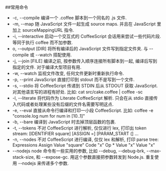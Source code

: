 ##常用命令	
- -c, --compile	编译一个 .coffee 脚本到一个同名的 .js 文件.
- -m, --map	随 JavaScript 文件一起生成 source maps. 并且在 JavaScript 里加上 sourceMappingURL 指令.
- -i, --interactive	启动一个交互式的 CoffeeScript 会话用来尝试一些代码片段. 等同于执行 coffee 而不加参数.
- o, --output [DIR]	将所有编译后的 JavaScript 文件写到指定文件夹. 与 --compile 或 --watch 搭配使用.
- -j, --join [FILE]	编译之前, 按参数传入顺序连接所有脚本到一起, 编译后写到指定的文件. 对于编译大型项目有用.
- -w, --watch	监视文件改变, 任何文件更新时重新执行命令.
- -p, --print	JavaScript 直接打印到 stdout 而不是写到一个文件.
- -s, --stdio	将 CoffeeScript 传递到 STDIN 后从 STDOUT 获取 JavaScript. 对其他语言写的进程有好处. 比如:
cat src/cake.coffee | coffee -sc
- -l, --literate	将代码作为 Literate CoffeeScript 解析. 只会在从 stdio 直接传入代码或者处理某些没有后缀的文件名需要写明这点.
- -e, --eval	直接从命令行编译和打印一小段 CoffeeScript. 比如:
coffee -e "console.log num for num in [10..1]"
- -b, --bare	编译到 JavaScript 时去掉顶层函数的包裹.
- -t, --tokens	不对 CoffeeScript 进行解析, 仅仅进行 lex, 打印出 token stream: [IDENTIFIER square] [ASSIGN =] [PARAM_START (] ...
- -n, --nodes	不对 CoffeeScript 进行编译, 仅仅 lex 和解析, 打印 parse tree:
Expressions
  Assign
    Value "square"
    Code "x"
      Op *
        Value "x"
        Value "x"
- --nodejs	node 命令有一些实用的参数, 比如
--debug, --debug-brk, --max-stack-size, 和 --expose-gc. 用这个参数直接把参数转发到 Node.js. 重复使用 --nodejs 来传递多个参数.
